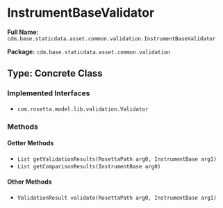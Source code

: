 # InstrumentBaseValidator

**Full Name:** `cdm.base.staticdata.asset.common.validation.InstrumentBaseValidator`

**Package:** `cdm.base.staticdata.asset.common.validation`

## Type: Concrete Class

### Implemented Interfaces

- `com.rosetta.model.lib.validation.Validator`

### Methods

#### Getter Methods

- `List getValidationResults(RosettaPath arg0, InstrumentBase arg1)`
- `List getComparisonResults(InstrumentBase arg0)`

#### Other Methods

- `ValidationResult validate(RosettaPath arg0, InstrumentBase arg1)`

